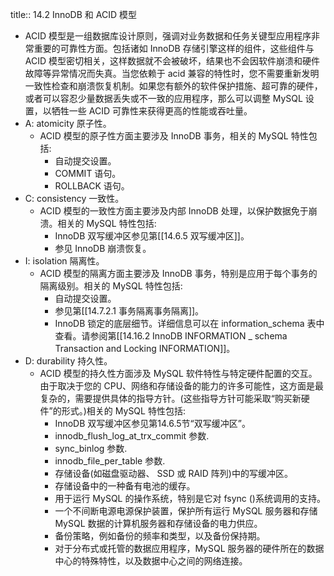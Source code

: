 title:: 14.2 InnoDB 和 ACID 模型

- ACID 模型是一组数据库设计原则，强调对业务数据和任务关键型应用程序非常重要的可靠性方面。包括诸如 InnoDB 存储引擎这样的组件，这些组件与 ACID 模型密切相关，这样数据就不会被破坏，结果也不会因软件崩溃和硬件故障等异常情况而失真。当您依赖于 acid 兼容的特性时，您不需要重新发明一致性检查和崩溃恢复机制。如果您有额外的软件保护措施、超可靠的硬件，或者可以容忍少量数据丢失或不一致的应用程序，那么可以调整 MySQL 设置，以牺牲一些 ACID 可靠性来获得更高的性能或吞吐量。
- A: atomicity 原子性。
	- ACID 模型的原子性方面主要涉及 InnoDB 事务，相关的 MySQL 特性包括:
		- 自动提交设置。
		- COMMIT 语句。
		- ROLLBACK 语句。
- C: consistency 一致性。
	- ACID 模型的一致性方面主要涉及内部 InnoDB 处理，以保护数据免于崩溃。相关的 MySQL 特性包括:
		- InnoDB 双写缓冲区参见第[[14.6.5 双写缓冲区]]。
		- 参见 InnoDB 崩溃恢复。
- I: isolation 隔离性。
	- ACID 模型的隔离方面主要涉及 InnoDB 事务，特别是应用于每个事务的隔离级别。相关的 MySQL 特性包括:
		- 自动提交设置。
		- 参见第[[14.7.2.1 事务隔离事务隔离]]。
		- InnoDB 锁定的底层细节。详细信息可以在 information_schema 表中查看。请参阅第[[14.16.2 InnoDB INFORMATION _ schema Transaction and Locking INFORMATION]]。
- D: durability 持久性。
	- ACID 模型的持久性方面涉及 MySQL 软件特性与特定硬件配置的交互。由于取决于您的 CPU、网络和存储设备的能力的许多可能性，这方面是最复杂的，需要提供具体的指导方针。(这些指导方针可能采取“购买新硬件”的形式。)相关的 MySQL 特性包括:
		- InnoDB 双写缓冲区参见第14.6.5节“双写缓冲区”。
		- innodb_flush_log_at_trx_commit 参数.
		- sync_binlog 参数.
		- innodb_file_per_table 参数.
		- 存储设备(如磁盘驱动器、 SSD 或 RAID 阵列)中的写缓冲区。
		- 存储设备中的一种备有电池的缓存。
		- 用于运行 MySQL 的操作系统，特别是它对 fsync ()系统调用的支持。
		- 一个不间断电源电源保护装置，保护所有运行 MySQL 服务器和存储 MySQL 数据的计算机服务器和存储设备的电力供应。
		- 备份策略，例如备份的频率和类型，以及备份保持期。
		- 对于分布式或托管的数据应用程序，MySQL 服务器的硬件所在的数据中心的特殊特性，以及数据中心之间的网络连接。